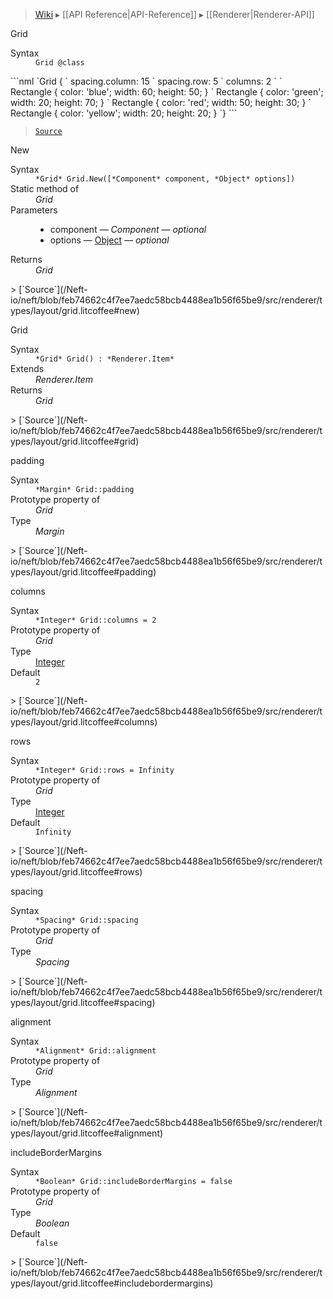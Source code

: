 > [Wiki](Home) ▸ [[API Reference|API-Reference]] ▸ [[Renderer|Renderer-API]]

Grid
<dl><dt>Syntax</dt><dd><code>Grid @class</code></dd></dl>
```nml
`Grid {
`   spacing.column: 15
`   spacing.row: 5
`   columns: 2
`
`   Rectangle { color: 'blue'; width: 60; height: 50; }
`   Rectangle { color: 'green'; width: 20; height: 70; }
`   Rectangle { color: 'red'; width: 50; height: 30; }
`   Rectangle { color: 'yellow'; width: 20; height: 20; }
`}
```

> [`Source`](/Neft-io/neft/blob/feb74662c4f7ee7aedc58bcb4488ea1b56f65be9/src/renderer/types/layout/grid.litcoffee#grid)

New
<dl><dt>Syntax</dt><dd><code>&#x2A;Grid&#x2A; Grid.New([&#x2A;Component&#x2A; component, &#x2A;Object&#x2A; options])</code></dd><dt>Static method of</dt><dd><i>Grid</i></dd><dt>Parameters</dt><dd><ul><li>component — <i>Component</i> — <i>optional</i></li><li>options — <a href="/Neft-io/neft/Utils-API.md#isobject">Object</a> — <i>optional</i></li></ul></dd><dt>Returns</dt><dd><i>Grid</i></dd></dl>
> [`Source`](/Neft-io/neft/blob/feb74662c4f7ee7aedc58bcb4488ea1b56f65be9/src/renderer/types/layout/grid.litcoffee#new)

Grid
<dl><dt>Syntax</dt><dd><code>&#x2A;Grid&#x2A; Grid() : &#x2A;Renderer.Item&#x2A;</code></dd><dt>Extends</dt><dd><i>Renderer.Item</i></dd><dt>Returns</dt><dd><i>Grid</i></dd></dl>
> [`Source`](/Neft-io/neft/blob/feb74662c4f7ee7aedc58bcb4488ea1b56f65be9/src/renderer/types/layout/grid.litcoffee#grid)

padding
<dl><dt>Syntax</dt><dd><code>&#x2A;Margin&#x2A; Grid::padding</code></dd><dt>Prototype property of</dt><dd><i>Grid</i></dd><dt>Type</dt><dd><i>Margin</i></dd></dl>
> [`Source`](/Neft-io/neft/blob/feb74662c4f7ee7aedc58bcb4488ea1b56f65be9/src/renderer/types/layout/grid.litcoffee#padding)

columns
<dl><dt>Syntax</dt><dd><code>&#x2A;Integer&#x2A; Grid::columns = 2</code></dd><dt>Prototype property of</dt><dd><i>Grid</i></dd><dt>Type</dt><dd><a href="/Neft-io/neft/Utils-API.md#isinteger">Integer</a></dd><dt>Default</dt><dd><code>2</code></dd></dl>
> [`Source`](/Neft-io/neft/blob/feb74662c4f7ee7aedc58bcb4488ea1b56f65be9/src/renderer/types/layout/grid.litcoffee#columns)

rows
<dl><dt>Syntax</dt><dd><code>&#x2A;Integer&#x2A; Grid::rows = Infinity</code></dd><dt>Prototype property of</dt><dd><i>Grid</i></dd><dt>Type</dt><dd><a href="/Neft-io/neft/Utils-API.md#isinteger">Integer</a></dd><dt>Default</dt><dd><code>Infinity</code></dd></dl>
> [`Source`](/Neft-io/neft/blob/feb74662c4f7ee7aedc58bcb4488ea1b56f65be9/src/renderer/types/layout/grid.litcoffee#rows)

spacing
<dl><dt>Syntax</dt><dd><code>&#x2A;Spacing&#x2A; Grid::spacing</code></dd><dt>Prototype property of</dt><dd><i>Grid</i></dd><dt>Type</dt><dd><i>Spacing</i></dd></dl>
> [`Source`](/Neft-io/neft/blob/feb74662c4f7ee7aedc58bcb4488ea1b56f65be9/src/renderer/types/layout/grid.litcoffee#spacing)

alignment
<dl><dt>Syntax</dt><dd><code>&#x2A;Alignment&#x2A; Grid::alignment</code></dd><dt>Prototype property of</dt><dd><i>Grid</i></dd><dt>Type</dt><dd><i>Alignment</i></dd></dl>
> [`Source`](/Neft-io/neft/blob/feb74662c4f7ee7aedc58bcb4488ea1b56f65be9/src/renderer/types/layout/grid.litcoffee#alignment)

includeBorderMargins
<dl><dt>Syntax</dt><dd><code>&#x2A;Boolean&#x2A; Grid::includeBorderMargins = false</code></dd><dt>Prototype property of</dt><dd><i>Grid</i></dd><dt>Type</dt><dd><i>Boolean</i></dd><dt>Default</dt><dd><code>false</code></dd></dl>
> [`Source`](/Neft-io/neft/blob/feb74662c4f7ee7aedc58bcb4488ea1b56f65be9/src/renderer/types/layout/grid.litcoffee#includebordermargins)

